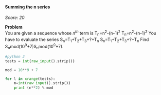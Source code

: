 #### Summing the n series
*Score: 20*

**Problem**  
You are given a sequence whose *n<sup>th</sup>* term is
T<sub>n</sub>=n<sup>2</sup>-(n-1)<sup>2</sup>
T<sub>n</sub>=n<sup>2</sup>-(n-1)<sup>2</sup>
You have to evaluate the series
S<sub>n</sub>=T<sub>1</sub>+T<sub>2</sub>+T<sub>3</sub>+?+T<sub>n</sub>
S<sub>n</sub>=T<sub>1</sub>+T<sub>2</sub>+T<sub>3</sub>+?+T<sub>n</sub>
Find S<sub>n</sub>mod(10<sup>9</sup>+7)S<sub>n</sub>mod(10<sup>9</sup>+7).

```python
#python 2
tests = int(raw_input().strip())

mod = 10**9 + 7

for l in xrange(tests):
    n=int(raw_input().strip())
    print (n**2) % mod  
```